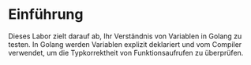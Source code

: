 # Einführung

Dieses Labor zielt darauf ab, Ihr Verständnis von Variablen in Golang zu testen. In Golang werden Variablen explizit deklariert und vom Compiler verwendet, um die Typkorrektheit von Funktionsaufrufen zu überprüfen.
